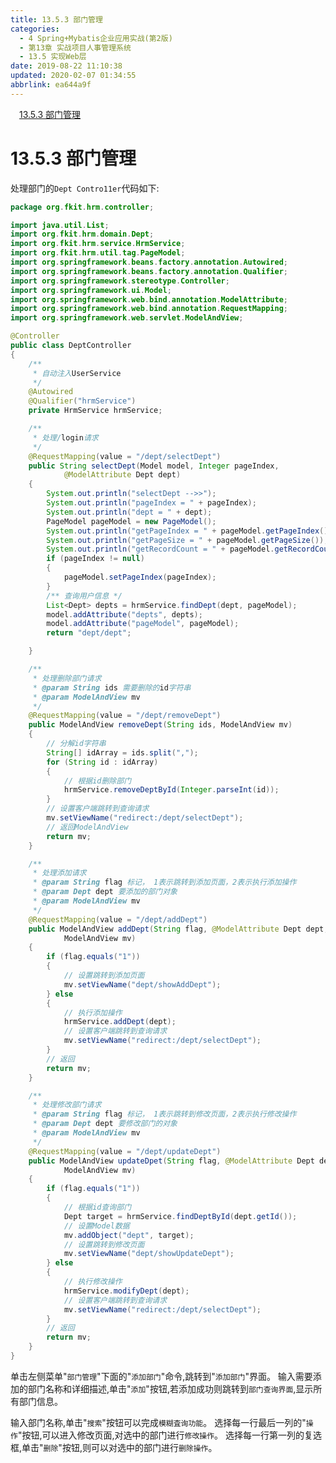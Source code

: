 ```yaml
---
title: 13.5.3 部门管理
categories: 
  - 4 Spring+Mybatis企业应用实战(第2版)
  - 第13章 实战项目人事管理系统
  - 13.5 实现Web层
date: 2019-08-22 11:10:38
updated: 2020-02-07 01:34:55
abbrlink: ea644a9f
---
```

<div id='my_toc'><a href="/JavaReadingNotes/ea644a9f/#13-5-3-部门管理" class="header_1">13.5.3 部门管理</a>&nbsp;<br></div>
<style>.header_1{margin-left: 1em;}.header_2{margin-left: 2em;}.header_3{margin-left: 3em;}.header_4{margin-left: 4em;}.header_5{margin-left: 5em;}.header_6{margin-left: 6em;}</style>
<!--more-->
<script>if (navigator.platform.search('arm')==-1){document.getElementById('my_toc').style.display = 'none';}var e,p = document.getElementsByTagName('p');while (p.length>0) {e = p[0];e.parentElement.removeChild(e);}</script>

<!--end-->
<!--SSTStart-->
# 13.5.3 部门管理
处理部门的`Dept Contro11er`代码如下:
```java
package org.fkit.hrm.controller;

import java.util.List;
import org.fkit.hrm.domain.Dept;
import org.fkit.hrm.service.HrmService;
import org.fkit.hrm.util.tag.PageModel;
import org.springframework.beans.factory.annotation.Autowired;
import org.springframework.beans.factory.annotation.Qualifier;
import org.springframework.stereotype.Controller;
import org.springframework.ui.Model;
import org.springframework.web.bind.annotation.ModelAttribute;
import org.springframework.web.bind.annotation.RequestMapping;
import org.springframework.web.servlet.ModelAndView;

@Controller
public class DeptController
{
    /**
     * 自动注入UserService
     */
    @Autowired
    @Qualifier("hrmService")
    private HrmService hrmService;

    /**
     * 处理/login请求
     */
    @RequestMapping(value = "/dept/selectDept")
    public String selectDept(Model model, Integer pageIndex,
            @ModelAttribute Dept dept)
    {
        System.out.println("selectDept -->>");
        System.out.println("pageIndex = " + pageIndex);
        System.out.println("dept = " + dept);
        PageModel pageModel = new PageModel();
        System.out.println("getPageIndex = " + pageModel.getPageIndex());
        System.out.println("getPageSize = " + pageModel.getPageSize());
        System.out.println("getRecordCount = " + pageModel.getRecordCount());
        if (pageIndex != null)
        {
            pageModel.setPageIndex(pageIndex);
        }
        /** 查询用户信息 */
        List<Dept> depts = hrmService.findDept(dept, pageModel);
        model.addAttribute("depts", depts);
        model.addAttribute("pageModel", pageModel);
        return "dept/dept";

    }

    /**
     * 处理删除部门请求
     * @param String ids 需要删除的id字符串
     * @param ModelAndView mv
     */
    @RequestMapping(value = "/dept/removeDept")
    public ModelAndView removeDept(String ids, ModelAndView mv)
    {
        // 分解id字符串
        String[] idArray = ids.split(",");
        for (String id : idArray)
        {
            // 根据id删除部门
            hrmService.removeDeptById(Integer.parseInt(id));
        }
        // 设置客户端跳转到查询请求
        mv.setViewName("redirect:/dept/selectDept");
        // 返回ModelAndView
        return mv;
    }

    /**
     * 处理添加请求
     * @param String flag 标记， 1表示跳转到添加页面，2表示执行添加操作
     * @param Dept dept 要添加的部门对象
     * @param ModelAndView mv
     */
    @RequestMapping(value = "/dept/addDept")
    public ModelAndView addDept(String flag, @ModelAttribute Dept dept,
            ModelAndView mv)
    {
        if (flag.equals("1"))
        {
            // 设置跳转到添加页面
            mv.setViewName("dept/showAddDept");
        } else
        {
            // 执行添加操作
            hrmService.addDept(dept);
            // 设置客户端跳转到查询请求
            mv.setViewName("redirect:/dept/selectDept");
        }
        // 返回
        return mv;
    }

    /**
     * 处理修改部门请求
     * @param String flag 标记， 1表示跳转到修改页面，2表示执行修改操作
     * @param Dept dept 要修改部门的对象
     * @param ModelAndView mv
     */
    @RequestMapping(value = "/dept/updateDept")
    public ModelAndView updateDpet(String flag, @ModelAttribute Dept dept,
            ModelAndView mv)
    {
        if (flag.equals("1"))
        {
            // 根据id查询部门
            Dept target = hrmService.findDeptById(dept.getId());
            // 设置Model数据
            mv.addObject("dept", target);
            // 设置跳转到修改页面
            mv.setViewName("dept/showUpdateDept");
        } else
        {
            // 执行修改操作
            hrmService.modifyDept(dept);
            // 设置客户端跳转到查询请求
            mv.setViewName("redirect:/dept/selectDept");
        }
        // 返回
        return mv;
    }
}
```
单击左侧菜单"`部门管理`"下面的"`添加部门`"命令,跳转到"`添加部门`"界面。
输入需要添加的部门名称和详细描述,单击"`添加`"按钮,若添加成功则跳转到`部门查询界面`,显示所有部门信息。

输入部门名称,单击"`搜索`"按钮可以完成`模糊査询功能`。
选择每一行最后一列的"`操作`"按钮,可以进入修改页面,对选中的部门进行`修改操作`。
选择每一行第一列的复选框,单击"`删除`"按钮,则可以对选中的部门进行`删除操作`。
